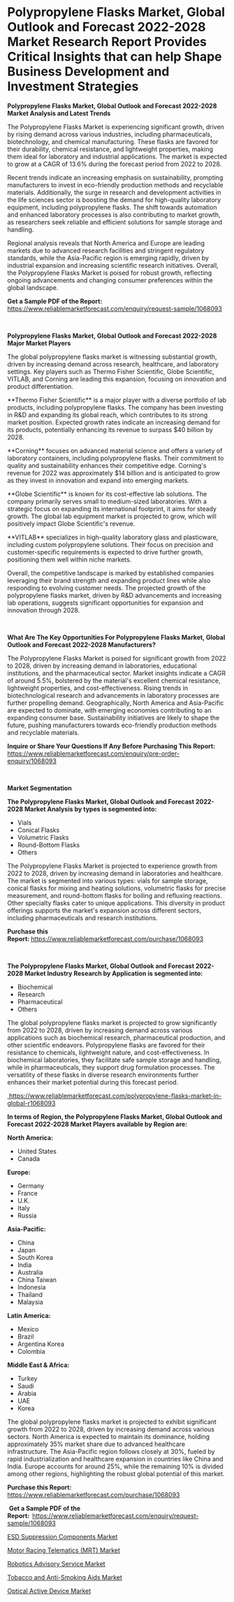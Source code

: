 <p><h1>Polypropylene Flasks Market, Global Outlook and Forecast 2022-2028 Market Research Report Provides Critical Insights that can help Shape Business Development and Investment Strategies</h1></p><p><strong>Polypropylene Flasks Market, Global Outlook and Forecast 2022-2028 Market Analysis and Latest Trends</strong></p>
<p><p>The Polypropylene Flasks Market is experiencing significant growth, driven by rising demand across various industries, including pharmaceuticals, biotechnology, and chemical manufacturing. These flasks are favored for their durability, chemical resistance, and lightweight properties, making them ideal for laboratory and industrial applications. The market is expected to grow at a CAGR of 13.6% during the forecast period from 2022 to 2028.</p><p>Recent trends indicate an increasing emphasis on sustainability, prompting manufacturers to invest in eco-friendly production methods and recyclable materials. Additionally, the surge in research and development activities in the life sciences sector is boosting the demand for high-quality laboratory equipment, including polypropylene flasks. The shift towards automation and enhanced laboratory processes is also contributing to market growth, as researchers seek reliable and efficient solutions for sample storage and handling.</p><p>Regional analysis reveals that North America and Europe are leading markets due to advanced research facilities and stringent regulatory standards, while the Asia-Pacific region is emerging rapidly, driven by industrial expansion and increasing scientific research initiatives. Overall, the Polypropylene Flasks Market is poised for robust growth, reflecting ongoing advancements and changing consumer preferences within the global landscape.</p></p>
<p><strong>Get a Sample PDF of the Report:&nbsp;</strong> <a href="https://www.reliablemarketforecast.com/enquiry/request-sample/1068093?utm_campaign=1129&utm_medium=2&utm_source=Github&utm_content=ia&utm_term=11102024&utm_id=polypropylene-flasks-market-global-outlook-and-forecast-2022-2028">https://www.reliablemarketforecast.com/enquiry/request-sample/1068093</a></p>
<p>&nbsp;</p>
<p><strong>Polypropylene Flasks Market, Global Outlook and Forecast 2022-2028 Major Market Players</strong></p>
<p><p>The global polypropylene flasks market is witnessing substantial growth, driven by increasing demand across research, healthcare, and laboratory settings. Key players such as Thermo Fisher Scientific, Globe Scientific, VITLAB, and Corning are leading this expansion, focusing on innovation and product differentiation.</p><p>**Thermo Fisher Scientific** is a major player with a diverse portfolio of lab products, including polypropylene flasks. The company has been investing in R&D and expanding its global reach, which contributes to its strong market position. Expected growth rates indicate an increasing demand for its products, potentially enhancing its revenue to surpass $40 billion by 2028.</p><p>**Corning** focuses on advanced material science and offers a variety of laboratory containers, including polypropylene flasks. Their commitment to quality and sustainability enhances their competitive edge. Corning's revenue for 2022 was approximately $14 billion and is anticipated to grow as they invest in innovation and expand into emerging markets.</p><p>**Globe Scientific** is known for its cost-effective lab solutions. The company primarily serves small to medium-sized laboratories. With a strategic focus on expanding its international footprint, it aims for steady growth. The global lab equipment market is projected to grow, which will positively impact Globe Scientific's revenue.</p><p>**VITLAB** specializes in high-quality laboratory glass and plasticware, including custom polypropylene solutions. Their focus on precision and customer-specific requirements is expected to drive further growth, positioning them well within niche markets.</p><p>Overall, the competitive landscape is marked by established companies leveraging their brand strength and expanding product lines while also responding to evolving customer needs. The projected growth of the polypropylene flasks market, driven by R&D advancements and increasing lab operations, suggests significant opportunities for expansion and innovation through 2028.</p></p>
<p>&nbsp;</p>
<p><strong>What Are The Key Opportunities For Polypropylene Flasks Market, Global Outlook and Forecast 2022-2028 Manufacturers?</strong></p>
<p><p>The Polypropylene Flasks Market is poised for significant growth from 2022 to 2028, driven by increasing demand in laboratories, educational institutions, and the pharmaceutical sector. Market insights indicate a CAGR of around 5.5%, bolstered by the material's excellent chemical resistance, lightweight properties, and cost-effectiveness. Rising trends in biotechnological research and advancements in laboratory processes are further propelling demand. Geographically, North America and Asia-Pacific are expected to dominate, with emerging economies contributing to an expanding consumer base. Sustainability initiatives are likely to shape the future, pushing manufacturers towards eco-friendly production methods and recyclable materials.</p></p>
<p><strong>Inquire or Share Your Questions If Any Before Purchasing This Report:</strong> <a href="https://www.reliablemarketforecast.com/enquiry/pre-order-enquiry/1068093?utm_campaign=1129&utm_medium=2&utm_source=Github&utm_content=ia&utm_term=11102024&utm_id=polypropylene-flasks-market-global-outlook-and-forecast-2022-2028">https://www.reliablemarketforecast.com/enquiry/pre-order-enquiry/1068093</a></p>
<p>&nbsp;</p>
<p><strong>Market Segmentation</strong></p>
<p><strong>The Polypropylene Flasks Market, Global Outlook and Forecast 2022-2028 Market Analysis by types is segmented into:</strong></p>
<p><ul><li>Vials</li><li>Conical Flasks</li><li>Volumetric Flasks</li><li>Round-Bottom Flasks</li><li>Others</li></ul></p>
<p><p>The Polypropylene Flasks Market is projected to experience growth from 2022 to 2028, driven by increasing demand in laboratories and healthcare. The market is segmented into various types: vials for sample storage, conical flasks for mixing and heating solutions, volumetric flasks for precise measurement, and round-bottom flasks for boiling and refluxing reactions. Other specialty flasks cater to unique applications. This diversity in product offerings supports the market's expansion across different sectors, including pharmaceuticals and research institutions.</p></p>
<p><strong>Purchase this Report:&nbsp;</strong><a href="https://www.reliablemarketforecast.com/purchase/1068093?utm_campaign=1129&utm_medium=2&utm_source=Github&utm_content=ia&utm_term=11102024&utm_id=polypropylene-flasks-market-global-outlook-and-forecast-2022-2028">https://www.reliablemarketforecast.com/purchase/1068093</a></p>
<p>&nbsp;</p>
<p><strong>The Polypropylene Flasks Market, Global Outlook and Forecast 2022-2028 Market Industry Research by Application is segmented into:</strong></p>
<p><ul><li>Biochemical</li><li>Research</li><li>Pharmaceutical</li><li>Others</li></ul></p>
<p><p>The global polypropylene flasks market is projected to grow significantly from 2022 to 2028, driven by increasing demand across various applications such as biochemical research, pharmaceutical production, and other scientific endeavors. Polypropylene flasks are favored for their resistance to chemicals, lightweight nature, and cost-effectiveness. In biochemical laboratories, they facilitate safe sample storage and handling, while in pharmaceuticals, they support drug formulation processes. The versatility of these flasks in diverse research environments further enhances their market potential during this forecast period.</p></p>
<p><a href="https://www.reliablemarketforecast.com/polypropylene-flasks-market-in-global-r1068093?utm_campaign=1129&utm_medium=2&utm_source=Github&utm_content=ia&utm_term=11102024&utm_id=polypropylene-flasks-market-global-outlook-and-forecast-2022-2028">&nbsp;https://www.reliablemarketforecast.com/polypropylene-flasks-market-in-global-r1068093</a></p>
<p><strong>In terms of Region, the Polypropylene Flasks Market, Global Outlook and Forecast 2022-2028 Market Players available by Region are:</strong></p>
<p>
    <p> <strong> North America: </strong>
        <ul>
            <li>United States</li>
            <li>Canada</li>
        </ul>
        </p> 
    <p> <strong> Europe: </strong>
        <ul>
            <li>Germany</li>
            <li>France</li>
            <li>U.K.</li>
            <li>Italy</li>
            <li>Russia</li>
        </ul>
        </p> 
    <p> <strong> Asia-Pacific: </strong>
        <ul>
            <li>China</li>
            <li>Japan</li>
            <li>South Korea</li>
            <li>India</li>
            <li>Australia</li>
            <li>China Taiwan</li>
            <li>Indonesia</li>
            <li>Thailand</li>
            <li>Malaysia</li>
        </ul>
        </p> 
    <p> <strong> Latin America: </strong>
        <ul>
            <li>Mexico</li>
            <li>Brazil</li>
            <li>Argentina Korea</li>
            <li>Colombia</li>
        </ul>
        </p> 
    <p> <strong> Middle East & Africa: </strong>
        <ul>
            <li>Turkey</li>
            <li>Saudi</li>
            <li>Arabia</li>
            <li>UAE</li>
            <li>Korea</li>
        </ul>
    </p>
    </p>
<p><p>The global polypropylene flasks market is projected to exhibit significant growth from 2022 to 2028, driven by increasing demand across various sectors. North America is expected to maintain its dominance, holding approximately 35% market share due to advanced healthcare infrastructure. The Asia-Pacific region follows closely at 30%, fueled by rapid industrialization and healthcare expansion in countries like China and India. Europe accounts for around 25%, while the remaining 10% is divided among other regions, highlighting the robust global potential of this market.</p></p>
<p><strong>Purchase this Report: </strong><a href="https://www.reliablemarketforecast.com/purchase/1068093?utm_campaign=1129&utm_medium=2&utm_source=Github&utm_content=ia&utm_term=11102024&utm_id=polypropylene-flasks-market-global-outlook-and-forecast-2022-2028">https://www.reliablemarketforecast.com/purchase/1068093</a></p>
<p>&nbsp;<strong>Get a Sample PDF of the Report:&nbsp;&nbsp;</strong><a href="https://www.reliablemarketforecast.com/enquiry/request-sample/1068093?utm_campaign=1129&utm_medium=2&utm_source=Github&utm_content=ia&utm_term=11102024&utm_id=polypropylene-flasks-market-global-outlook-and-forecast-2022-2028">https://www.reliablemarketforecast.com/enquiry/request-sample/1068093</a></p>
<p><strong></strong></p>
<p><p><a href="https://www.linkedin.com/pulse/global-esd-suppression-components-market-opportunities-fookc?utm_campaign=1129&utm_medium=2&utm_source=Github&utm_content=ia&utm_term=11102024&utm_id=polypropylene-flasks-market-global-outlook-and-forecast-2022-2028">ESD Suppression Components Market</a></p><p><a href="https://issuu.com/reportprime-2/docs/motor-racing-telematics-mrt-market-_628aa34be8232a?utm_campaign=1129&utm_medium=2&utm_source=Github&utm_content=ia&utm_term=11102024&utm_id=polypropylene-flasks-market-global-outlook-and-forecast-2022-2028">Motor Racing Telematics (MRT) Market</a></p><p><a href="https://www.linkedin.com/pulse/robotics-advisory-service-market-share-size-trends-industry-4syoc?utm_campaign=1129&utm_medium=2&utm_source=Github&utm_content=ia&utm_term=11102024&utm_id=polypropylene-flasks-market-global-outlook-and-forecast-2022-2028">Robotics Advisory Service Market</a></p><p><a href="https://www.linkedin.com/pulse/tobacco-anti-smoking-aids-market-evolution-global-trends-regional-yp6tc?utm_campaign=1129&utm_medium=2&utm_source=Github&utm_content=ia&utm_term=11102024&utm_id=polypropylene-flasks-market-global-outlook-and-forecast-2022-2028">Tobacco and Anti-Smoking Aids Market</a></p><p><a href="https://issuu.com/reportprime-2/docs/optical-active-device-market-size-2_4c0d35c8b3ccd3?utm_campaign=1129&utm_medium=2&utm_source=Github&utm_content=ia&utm_term=11102024&utm_id=polypropylene-flasks-market-global-outlook-and-forecast-2022-2028">Optical Active Device Market</a></p></p>